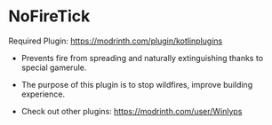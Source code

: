 # NoFireTick
Required Plugin: https://modrinth.com/plugin/kotlinplugins
- Prevents fire from spreading and naturally extinguishing thanks to special gamerule.
- The purpose of this plugin is to stop wildfires, improve building experience.    

- Check out other plugins: https://modrinth.com/user/Winlyps
